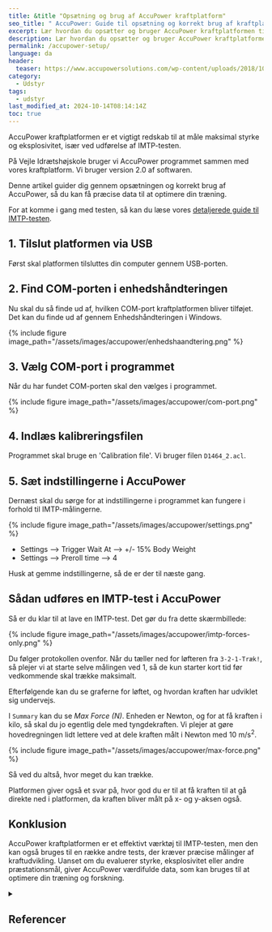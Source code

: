 ```yaml
---
title: &title "Opsætning og brug af AccuPower kraftplatform"
seo_title: " AccuPower: Guide til opsætning og korrekt brug af kraftplatform"
excerpt: Lær hvordan du opsætter og bruger AccuPower kraftplatformen til præcise IMTP-målinger. Få detaljerede instruktioner om forbindelser, indstillinger og kalibrering.
description: Lær hvordan du opsætter og bruger AccuPower kraftplatformen til præcise IMTP-målinger. Få detaljerede instruktioner om forbindelser, indstillinger og kalibrering.
permalink: /accupower-setup/
language: da
header:
  teaser: https://www.accupowersolutions.com/wp-content/uploads/2018/10/For-Website-Forces-Side.jpg
category:
  - Udstyr
tags:
  - udstyr
last_modified_at: 2024-10-14T08:14:14Z
toc: true
---
```


AccuPower kraftplatformen er et vigtigt redskab til at måle maksimal styrke og eksplosivitet, især ved udførelse af IMTP-testen. 

På Vejle Idrætshøjskole bruger vi AccuPower programmet sammen med vores kraftplatform. Vi bruger version 2.0 af softwaren.

Denne artikel guider dig gennem opsætningen og korrekt brug af AccuPower, så du kan få præcise data til at optimere din træning.

For at komme i gang med testen, så kan du læse vores [detaljerede guide til IMTP-testen](/imtp-test/).

## 1. Tilslut platformen via USB

Først skal platformen tilsluttes din computer gennem USB-porten.

## 2. Find COM-porten i enhedshåndteringen

Nu skal du så finde ud af, hvilken COM-port kraftplatformen bliver tilføjet. Det kan du finde ud af gennem Enhedshåndteringen i Windows.

{% include figure image_path="/assets/images/accupower/enhedshaandtering.png" %}

## 3. Vælg COM-port i programmet

Når du har fundet COM-porten skal den vælges i programmet.

{% include figure image_path="/assets/images/accupower/com-port.png" %}

## 4. Indlæs kalibreringsfilen

Programmet skal bruge en 'Calibration file'. Vi bruger filen `D1464_2.acl`.

## 5. Sæt indstillingerne i AccuPower

Dernæst skal du sørge for at indstillingerne i programmet kan fungere i forhold til IMTP-målingerne.

{% include figure image_path="/assets/images/accupower/settings.png" %}

- Settings --> Trigger Wait At --> +/- 15% Body Weight
- Settings --> Preroll time --> 4

Husk at gemme indstillingerne, så de er der til næste gang.

## Sådan udføres en IMTP-test i AccuPower

Så er du klar til at lave en IMTP-test. Det gør du fra dette skærmbillede:

{% include figure image_path="/assets/images/accupower/imtp-forces-only.png" %}

Du følger protokollen ovenfor. Når du tæller ned for løfteren fra `3-2-1-Træk!`, så plejer vi at starte selve målingen ved 1, så de kun starter kort tid før vedkommende skal trække maksimalt.

Efterfølgende kan du se graferne for løftet, og hvordan kraften har udviklet sig undervejs.

I `Summary` kan du se _Max Force (N)_. Enheden er Newton, og for at få kraften i kilo, så skal du jo egentlig dele med tyngdekraften. Vi plejer at gøre hovedregningen lidt lettere ved at dele kraften målt i Newton med 10 m/s<sup>2</sup>.

{% include figure image_path="/assets/images/accupower/max-force.png" %}

Så ved du altså, hvor meget du kan trække.

Platformen giver også et svar på, hvor god du er til at få kraften til at gå direkte ned i platformen, da kraften bliver målt på x- og y-aksen også.

## Konklusion

AccuPower kraftplatformen er et effektivt værktøj til IMTP-testen, men den kan også bruges til en række andre tests, der kræver præcise målinger af kraftudvikling. Uanset om du evaluerer styrke, eksplosivitet eller andre præstationsmål, giver AccuPower værdifulde data, som kan bruges til at optimere din træning og forskning.

<details markdown="1" class="references">
  <summary><h2 id="references">Referencer</h2></summary>

- [www.scienceforsport.com](https://www.scienceforsport.com/isometric-mid-thigh-pull-imtp/)
- [simplifaster.com](https://simplifaster.com/articles/isometric-mid-thigh-pull-strength-test/)
</details>
